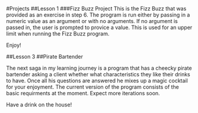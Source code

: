 #Projects
##Lesson 1
###Fizz Buzz Project
This is the Fizz Buzz that was provided as an exercise in step 6. The program is run either by passing in a numeric value as an argument or with no arguments. If no argument is passed in, the user is prompted to provice a value. This is used for an upper limit when running the Fizz Buzz program.

Enjoy!

##Lesson 3 
##Pirate Bartender

The next saga in my learning journey is a program that has a cheecky pirate bartender asking a client whether what characteristics they like their drinks to have. Once all his questions are answered he mixes up a magic cocktail for your enjoyment. The current version of the program consists of the basic requirments at the moment. Expect more iterations soon.

Have a drink on the house!
